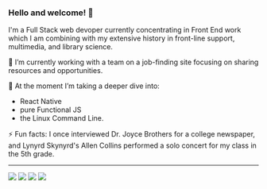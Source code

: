 ### Hello and welcome! 👋

I'm a Full Stack web devoper currently concentrating in Front End work which I am combining with my extensive history in front-line support, multimedia, and library science.

🔭 I’m currently working with a team on a job-finding site focusing on sharing resources and opportunities.

🌱 At the moment I’m taking a deeper dive into:
- React Native 
- pure Functional JS 
- the Linux Command Line.

⚡ Fun facts: I once interviewed Dr. Joyce Brothers for a college newspaper, and Lynyrd Skynyrd's Allen Collins performed a solo concert for my class in the 5th grade.

---

![](https://img.shields.io/badge/OS-Windows-orange)
![](https://img.shields.io/badge/OS-Linux-orange)
![](https://img.shields.io/badge/OS-Mac-orange)
![](https://img.shields.io/badge/Editor-VS%20Code-orange)


<!--
**rureed/rureed** is a ✨ _special_ ✨ repository because its `README.md` (this file) appears on your GitHub profile.

Here are some ideas to get you started:

- 🔭 I’m currently working on ...
- 🌱 I’m currently learning ...
- 👯 I’m looking to collaborate on ...
- 🤔 I’m looking for help with ...
- 💬 Ask me about ...
- 📫 How to reach me: ...
- 😄 Pronouns: ...
- ⚡ Fun fact: ...
-->

